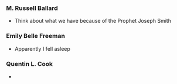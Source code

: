 ### M. Russell Ballard
- Think about what we have because of the Prophet Joseph Smith

### Emily Belle Freeman
- Apparently I fell asleep

### Quentin L. Cook
- 